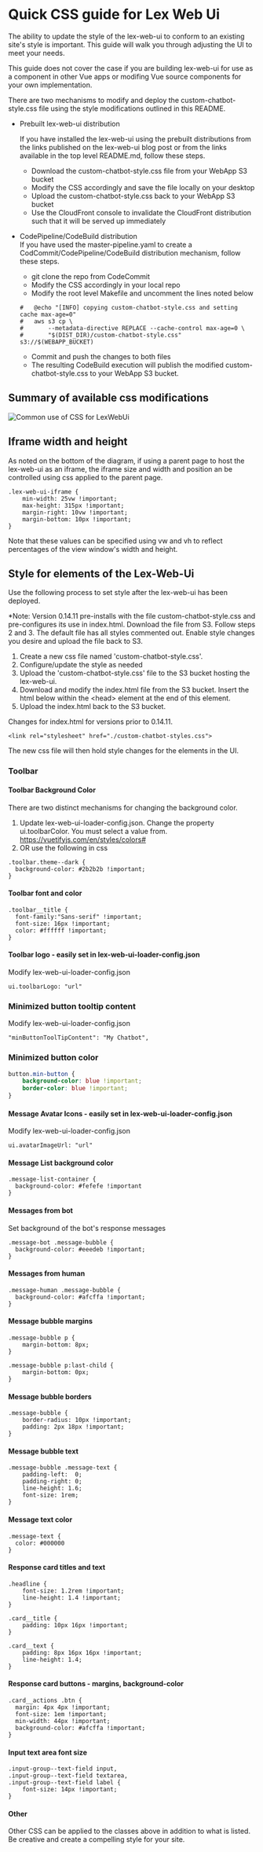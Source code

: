 # Quick CSS guide for Lex Web Ui

The ability to update the style of the lex-web-ui to conform to an existing site's style
is important. This guide will walk you through adjusting the UI to meet your needs.

This guide does not cover the case if you are building lex-web-ui for use as a component
in other Vue apps or modifing Vue source components for your own implementation.

There are two mechanisms to modify and deploy the custom-chatbot-style.css file using the style
modifications outlined in this README.

* Prebuilt lex-web-ui distribution 
  
  If you have installed the lex-web-ui using the prebuilt distributions from the links published on
  the lex-web-ui blog post or from the links available in the top level README.md, follow these steps.
    * Download the custom-chatbot-style.css file from your WebApp S3 bucket
    * Modify the CSS accordingly and save the file locally on your desktop
    * Upload the custom-chatbot-style.css back to your WebApp S3 bucket
    * Use the CloudFront console to invalidate the CloudFront distribution such that it will be served up immediately

* CodePipeline/CodeBuild distribution  
  If you have used the master-pipeline.yaml to create a CodCommit/CodePipeline/CodeBuild distribution mechanism, 
  follow these steps.
    * git clone the repo from CodeCommit 
    * Modify the CSS accordingly in your local repo
    * Modify the root level Makefile and uncomment the lines noted below
    ```
    #	@echo "[INFO] copying custom-chatbot-style.css and setting cache max-age=0"
    #	aws s3 cp \
    #		--metadata-directive REPLACE --cache-control max-age=0 \
    #		"$(DIST_DIR)/custom-chatbot-style.css" s3://$(WEBAPP_BUCKET)
    ```
    * Commit and push the changes to both files
    * The resulting CodeBuild execution will publish the modified custom-chatbot-style.css to your WebApp S3 bucket.
    
## Summary of available css modifications

![Common use of CSS for LexWebUi](./img/LexWebUiStyle.png)

## Iframe width and height

As noted on the bottom of the diagram, if using a parent page to host the lex-web-ui as an iframe,
the iframe size and width and position an be controlled using css applied to the parent page.

```shell script
.lex-web-ui-iframe {
    min-width: 25vw !important;
    max-height: 315px !important;
    margin-right: 10vw !important;
    margin-bottom: 10px !important;
}
```
Note that these values can be specified using vw and vh to reflect percentages of the view
window's width and height.

## Style for elements of the Lex-Web-Ui
Use the following process to set style after the lex-web-ui has been deployed.

*Note: Version 0.14.11 pre-installs with the file custom-chatbot-style.css and pre-configures its use in index.html.
Download the file from S3. Follow steps 2 and 3. The default file has all styles commented out. Enable style changes
you desire and upload the file back to S3.

1) Create a new css file named 'custom-chatbot-style.css'.
2) Configure/update the style as needed
3) Upload the 'custom-chatbot-style.css' file to the S3 bucket hosting the lex-web-ui.
4) Download and modify the index.html file from the S3 bucket. Insert the html below
within the \<head\> element at the end of this element.
5) Upload the index.html back to the S3 bucket.

Changes for index.html for versions prior to 0.14.11.
```
<link rel="stylesheet" href="./custom-chatbot-styles.css">
```

The new css file will then hold style changes for the elements in the UI.

### Toolbar
#### Toolbar Background Color
There are two distinct mechanisms for changing the background color.
1) Update lex-web-ui-loader-config.json. Change the property ui.toolbarColor. You must select a value
from.
https://vuetifyjs.com/en/styles/colors#
2) OR use the following in css
```
.toolbar.theme--dark {
  background-color: #2b2b2b !important;
}
```

#### Toolbar font and color
```
.toolbar__title {
  font-family:"Sans-serif" !important;
  font-size: 16px !important;
  color: #ffffff !important;
}
```

#### Toolbar logo - easily set in lex-web-ui-loader-config.json
Modify lex-web-ui-loader-config.json
```
ui.toolbarLogo: "url"
```

### Minimized button tooltip content
Modify lex-web-ui-loader-config.json
```
"minButtonToolTipContent": "My Chatbot",
```

### Minimized button color
```css
button.min-button {
    background-color: blue !important;
    border-color: blue !important;
}
```

#### Message Avatar Icons - easily set in lex-web-ui-loader-config.json
Modify lex-web-ui-loader-config.json
```
ui.avatarImageUrl: "url"
```

#### Message List background color
```
.message-list-container {
  background-color: #fefefe !important
}
```

#### Messages from bot
Set background of the bot's response messages
```
.message-bot .message-bubble {
  background-color: #eeedeb !important;
}
```

#### Messages from human
```
.message-human .message-bubble {
  background-color: #afcffa !important;
}
```

#### Message bubble margins
```
.message-bubble p {
    margin-bottom: 8px;
}

.message-bubble p:last-child {
    margin-bottom: 0px;
}
```

#### Message bubble borders
```
.message-bubble {
    border-radius: 10px !important;
    padding: 2px 18px !important;
}
```

#### Message bubble text
```
.message-bubble .message-text {
    padding-left:  0;
    padding-right: 0;
    line-height: 1.6;
    font-size: 1rem;
}
```

#### Message text color
````
.message-text {
  color: #000000
}
````

#### Response card titles and text
```
.headline {
    font-size: 1.2rem !important;
    line-height: 1.4 !important;
}

.card__title {
    padding: 10px 16px !important;
}

.card__text {
    padding: 8px 16px 16px !important;
    line-height: 1.4;
}
```

#### Response card buttons - margins, background-color
```
.card__actions .btn {
  margin: 4px 4px !important;
  font-size: 1em !important;
  min-width: 44px !important;
  background-color: #afcffa !important;
}
```

#### Input text area font size
```
.input-group--text-field input,
.input-group--text-field textarea,
.input-group--text-field label {
    font-size: 14px !important;
}
```

#### Other
Other CSS can be applied to the classes above in addition to what is listed. Be creative and
create a compelling style for your site.
